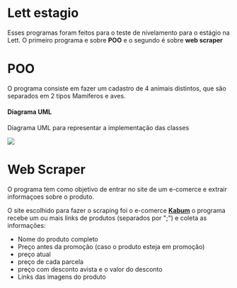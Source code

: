 # Lett estagio

Esses programas foram feitos para o teste de nivelamento para o estágio na Lett.
O primeiro programa e sobre **POO** e o segundo é sobre **web scraper**


# POO

O programa consiste em fazer um cadastro de 4 animais distintos, que são separados em 2 tipos Mamiferos e aves.

#### Diagrama UML 

Diagrama UML para representar a implementação das classes

![](https://lh3.googleusercontent.com/cOvOKJl-Fh7peWtsrKocnoY-OL9IF8aOJzt_TNE5uiPhf_nbdBx6LBkETpW_oyfgdRnsEqCquVsLBhjg_HZiornb1-T5lDjey6wOlQF8JmKsVgyLyMj6Yo23haHt1EjyNwELnSxIgZtiXx2RP4yahb5-KzBWp6-_uzx2QMIUv700XsSAsDpScdmoqctD0EifwAxYunpTDZWT7Bi5y9mOq7Dxuf-crxS52jGvAlCigeI-hac0W6OHHGN8D-t-8mhb9uamuSVUouVo_QIhp5JAsL0lDciOYkcx4kUae3VPZ0GZeVGyyUY2jObLAYOqF8i5aIRbi_Ruk7IiFkSkfu-JIJVGef6JQzU9bMJQRB5sF0RQmU7SzQltgUaURa_vnqY-wRl_9ylU9k4AygQUggd8UqpDmRoNwK2Dr0SqgzSWqzjC9xjQ56L1_zHPIyYAp9cUdHNV-SboBDohztROqaPPHTj0m4w1bSemO3SYYJBaeawfyJMyTwIDEAK6Arcv8PeiiEE7cY0_VVuOspSV3JI6TEPzC2zstHEcS-lGDQDlg-PdkF8xYXmCIiT8rKDu5COODGnkTfD6d82RmMGBKsJkWmp1LmDyY0BxIwmQ1q1Y1JZJnqcVWe7J91DrVVzfP5UMtz-rPckjRgkgwy-tJw7ZxAXQ2TQCCiMHj5PEdw0yijxZj49oBYBL9DKFrqs=w1247-h970-no?authuser=1)


# Web Scraper 
O programa tem como objetivo de entrar no site de um e-comerce e extrair informaçoes sobre o produto.

O site escolhido para fazer o scraping foi o e-comerce [**Kabum**](https://kabum.com.br/)
o programa recebe um ou mais links de produtos (separados por ";") e coleta as informações:
 - Nome do produto completo
 - Preço antes da promoção (caso o produto esteja em promoção)
 - preço atual 
 - preço de cada parcela
 - preço com desconto avista e o valor do desconto
 - Links das imagens do produto
